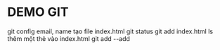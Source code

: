 # DEMO GIT
git config email, name
 tạo file index.html
 git status
 git add index.html
 ls
  thêm một thẻ vào index.html
 git add --add